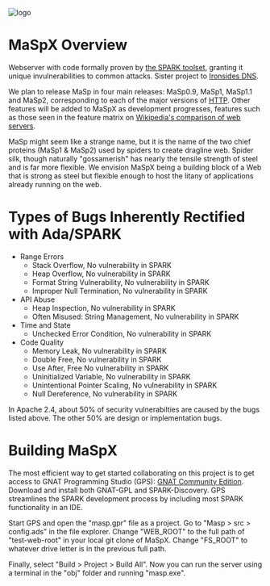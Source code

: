 ![logo](https://image.ibb.co/ddRBhc/Ma_Sp_X_widow_shield.png "MaSpX logo")

# MaSpX Overview
Webserver with code formally proven by [the SPARK toolset](http://www.spark-2014.org/), granting it unique invulnerabilities to common attacks. Sister project to [Ironsides DNS](http://ironsides.martincarlisle.com/).

We plan to release MaSp in four main releases: MaSp0.9, MaSp1, MaSp1.1 and MaSp2, corresponding to each of the major versions of [HTTP](https://en.wikipedia.org/wiki/Hypertext_Transfer_Protocol). Other features will be added to MaSpX as development progresses, features such as those seen in the feature matrix on [Wikipedia's comparison of web servers](https://en.wikipedia.org/wiki/Comparison_of_web_server_software#Features).

MaSp might seem like a strange name, but it is the name of the two chief proteins (MaSp1 & MaSp2) used by spiders to create dragline web. Spider silk, though naturally "gossamerish" has nearly the tensile strength of steel and is far more flexible. We envision MaSpX being a building block of a Web that is strong as steel but flexible enough to host the litany of applications already running on the web.

# Types of Bugs Inherently Rectified with Ada/SPARK
* Range Errors	 
  * Stack Overflow,	No vulnerability in SPARK
  * Heap Overflow,	No vulnerability in SPARK
  * Format String Vulnerability,	No vulnerability in SPARK
  * Improper Null Termination,	No vulnerability in SPARK
* API Abuse	 
  * Heap Inspection,	No vulnerability in SPARK
  * Often Misused: String Management,  	No vulnerability in SPARK
* Time and State	 
  * Unchecked Error Condition,	No vulnerability in SPARK
* Code Quality	 
  * Memory Leak,	No vulnerability in SPARK
  * Double Free,	No vulnerability in SPARK
  * Use After, Free	No vulnerability in SPARK
  * Uninitialized Variable,	No vulnerability in SPARK
  * Unintentional Pointer Scaling,	No vulnerability in SPARK
  * Null Dereference,  No vulnerability in SPARK
  
In Apache 2.4, about 50% of security vulnerabilties are caused by the bugs listed above. The other 50% are design or implementation bugs.

# Building MaSpX
The most efficient way to get started collaborating on this project is to get access to GNAT Programming Studio (GPS): [GNAT Community Edition](https://www.adacore.com/download). Download and install both GNAT-GPL and SPARK-Discovery. GPS streamlines the SPARK development process by including most SPARK functionality in an IDE.

Start GPS and open the "masp.gpr" file as a project. Go to "Masp > src > config.ads" in the file explorer. Change "WEB_ROOT" to the full path of "test-web-root" in your local git clone of MaSpX. Change "FS_ROOT" to whatever drive letter is in the previous full path.

Finally, select "Build > Project > Build All". Now you can run the server using a terminal in the "obj" folder and running "masp.exe".
